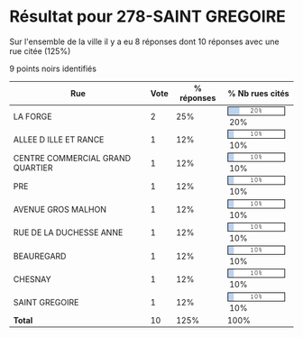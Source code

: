 # Résultat pour 278-SAINT GREGOIRE

Sur l'ensemble de la ville il y a eu 8 réponses dont 10 réponses avec une rue citée (125%)

9 points noirs identifiés

| Rue | Vote | % réponses | % Nb rues cités|
|-----|------|------------|----------------|
| LA FORGE | 2 | 25% | <img src="../../img/bar_20.gif" />&nbsp;20%|
| ALLEE D ILLE ET RANCE | 1 | 12% | <img src="../../img/bar_10.gif" />&nbsp;10%|
| CENTRE COMMERCIAL GRAND QUARTIER | 1 | 12% | <img src="../../img/bar_10.gif" />&nbsp;10%|
| PRE | 1 | 12% | <img src="../../img/bar_10.gif" />&nbsp;10%|
| AVENUE GROS MALHON | 1 | 12% | <img src="../../img/bar_10.gif" />&nbsp;10%|
| RUE DE LA DUCHESSE ANNE | 1 | 12% | <img src="../../img/bar_10.gif" />&nbsp;10%|
| BEAUREGARD | 1 | 12% | <img src="../../img/bar_10.gif" />&nbsp;10%|
| CHESNAY | 1 | 12% | <img src="../../img/bar_10.gif" />&nbsp;10%|
| SAINT GREGOIRE | 1 | 12% | <img src="../../img/bar_10.gif" />&nbsp;10%|
| **Total** | 10 | 125% | 100%|
